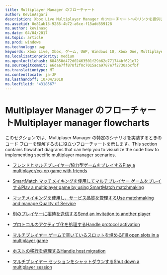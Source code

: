 ```yaml
---
title: Multiplayer Manager のフローチャート
author: KevinAsgari
description: Xbox Live Multiplayer Manager のフローチャートへのリンクを提供します。
ms.assetid: 0e81ab13-9285-4b72-a6ce-f15add559128
ms.author: kevinasg
ms.date: 04/04/2017
ms.topic: article
ms.prod: windows
ms.technology: uwp
keywords: Xbox Live, Xbox, ゲーム, UWP, Windows 10, Xbox One, Multiplayer Manager, フローチャート
ms.localizationpriority: medium
ms.openlocfilehash: 684850d472d02463501f29b62e771744bf621e72
ms.sourcegitcommit: e6daa7ff878f2f0c7015aca9787e7f2730abcfbf
ms.translationtype: MT
ms.contentlocale: ja-JP
ms.lasthandoff: 10/04/2018
ms.locfileid: "4318567"
---
```

# <a name="multiplayer-manager-flowcharts"></a><span data-ttu-id="b70f1-104">Multiplayer Manager のフローチャート</span><span class="sxs-lookup"><span data-stu-id="b70f1-104">Multiplayer manager flowcharts</span></span>

<span data-ttu-id="b70f1-105">このセクションでは、Multiplayer Manager の特定のシナリオを実装するときのコード フローを理解するのに役立つフローチャートを示します。</span><span class="sxs-lookup"><span data-stu-id="b70f1-105">This section contains flowchart diagrams that can help you to visualize the code flow to implementing specific multiplayer manager scenarios.</span></span>

* [<span data-ttu-id="b70f1-106">フレンドとマルチプレイヤー/協力型ゲームをプレイする</span><span class="sxs-lookup"><span data-stu-id="b70f1-106">Play a multiplayer/co-op game with friends</span></span>](mpm-flowcharts/mpm-play-with-friends.md)

* [<span data-ttu-id="b70f1-107">SmartMatch マッチメイキングを使用してマルチプレイヤー ゲームをプレイする</span><span class="sxs-lookup"><span data-stu-id="b70f1-107">Play a multiplayer game by using SmartMatch matchmaking</span></span>](mpm-flowcharts/mpm-play-with-smartmatch-matchmaking.md)

* [<span data-ttu-id="b70f1-108">マッチメイキングを使用し、サービス品質を管理する</span><span class="sxs-lookup"><span data-stu-id="b70f1-108">Use matchmaking and manage Quality of Service</span></span>](mpm-flowcharts/mpm-use-matchmaking-and-qos.md)

* [<span data-ttu-id="b70f1-109">別のプレイヤーに招待を送信する</span><span class="sxs-lookup"><span data-stu-id="b70f1-109">Send an invitation to another player</span></span>](mpm-flowcharts/mpm-send-invites.md)

* [<span data-ttu-id="b70f1-110">プロトコルのアクティブ化を処理する</span><span class="sxs-lookup"><span data-stu-id="b70f1-110">Handle protocol activation</span></span>](mpm-flowcharts/mpm-on-protocol-activation.md)

* [<span data-ttu-id="b70f1-111">マルチプレイヤー ゲームで空いているスロットを埋める</span><span class="sxs-lookup"><span data-stu-id="b70f1-111">Fill open slots in a multiplayer game</span></span>](mpm-flowcharts/mpm-fill-open-slots.md)

* [<span data-ttu-id="b70f1-112">ホストの移行を処理する</span><span class="sxs-lookup"><span data-stu-id="b70f1-112">Handle host migration</span></span>](mpm-flowcharts/mpm-host-migration.md)

* [<span data-ttu-id="b70f1-113">マルチプレイヤー セッションをシャットダウンする</span><span class="sxs-lookup"><span data-stu-id="b70f1-113">Shut down a multiplayer session</span></span>](mpm-flowcharts/mpm-shut-down.md)
